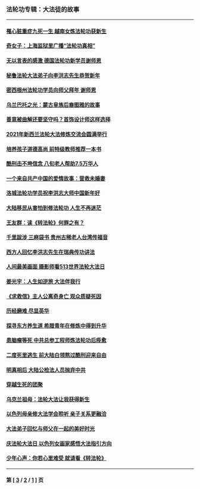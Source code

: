 ### 法轮功专辑：大法徒的故事
---
#### [罹心脏重症九死一生 越南女炼法轮功获新生](../../pages/nf1147481/n13732766.md?05170430) 
#### [奇女子：上海监狱里广播“法轮功真相”](../../pages/nf1147481/n13726443.md?05170430) 
#### [无以言表的感激 德国法轮功新学员谢师恩](../../pages/nf1147481/n13543790.md?05170430) 
#### [秘鲁法轮大法弟子向李洪志先生恭贺新年](../../pages/nf1147481/n13540182.md?05170430) 
#### [密西根州法轮功学员向师父拜年 谢师恩](../../pages/nf1147481/n13538183.md?05170430) 
#### [乌兰巴托之光：蒙古皇族后裔图雅的故事](../../pages/nf1147481/n13155759.md?05170430) 
#### [善意被曲解还要坚守吗？首饰设计师这样选择](../../pages/nf1147481/n13077575.md?05170430) 
#### [2021年新西兰法轮大法修炼交流会圆满举行](../../pages/nf1147481/n13033149.md?05170430) 
#### [培养孩子道德高尚 前特级教师推荐一本书](../../pages/nf1147481/n12938640.md?05170430) 
#### [酷刑击不垮信念 八旬老人帮助7.5万华人](../../pages/nf1147481/n12880712.md?05170430) 
#### [一个来自共产中国的爱情故事：营救未婚妻](../../pages/nf1147481/n12778386.md?05170430) 
#### [洛城法轮功学员祝李洪志大师中国新年好](../../pages/nf1147481/n12724685.md?05170430) 
#### [大陆移民从害怕到修法轮功 人生不再迷茫](../../pages/nf1147481/n12414325.md?05170430) 
#### [王友群：读《转法轮》何罪之有？](../../pages/nf1147481/n12408647.md?05170430) 
#### [千里跋涉 三麻袋书 贵州古稀老人台湾传福音](../../pages/nf1147481/n12198750.md?05170430) 
#### [西方人回忆李洪志先生在瑞典传功讲法](../../pages/nf1147481/n12099607.md?05170430) 
#### [人间最美画面 摄影师看513世界法轮大法日](../../pages/nf1147481/n12094118.md?05170430) 
#### [姜光宇：人生如逆旅 大法伴我行](../../pages/nf1147481/n12088664.md?05170430) 
#### [《求救信》主人公离奇身亡 观众质疑死因](../../pages/nf1147481/n11845215.md?05170430) 
#### [历经磨难 尽显英华](../../pages/nf1147481/n11723297.md?05170430) 
#### [探寻东方养生道 希腊青年在修炼中得到升华](../../pages/nf1147481/n11494502.md?05170430) 
#### [患脑瘤等死 中共总参工程师炼法轮功后痊愈](../../pages/nf1147481/n11466682.md?05170430) 
#### [二度死里逃生 前大陆白领熬过酷刑迎来自由](../../pages/nf1147481/n11368594.md?05170430) 
#### [明真相后 大陆公检法人员抛弃中共](../../pages/nf1147481/n11358618.md?05170430) 
#### [穿越生死的团聚](../../pages/nf1147481/n11258922.md?05170430) 
#### [乌克兰祖母：法轮大法让我获得新生](../../pages/nf1147481/n11269457.md?05170430) 
#### [以色列母亲修大法学会聆听 亲子关系更融洽](../../pages/nf1147481/n11268195.md?05170430) 
#### [大法弟子回忆与师父在一起的美好时光](../../pages/nf1147481/n11267759.md?05170430) 
#### [庆法轮大法日 以色列女画家感悟大法指引方向](../../pages/nf1147481/n11267735.md?05170430) 
#### [少年心声：你若心里难受 就请看《转法轮》](../../pages/nf1147481/n11267496.md?05170430) 

---
#### 第 [ [3](./3.md?05170430) / [2](./2.md?05170430) / [1](./1.md?05170430) ] 页
